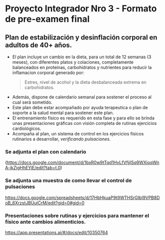 # Proyecto Integrador Nro 3 - Formato de pre-examen final

## Plan de estabilización y desinflación corporal en adultos de 40+ años.

* El plan incluye un cambio en la dieta, para un total de 12 semanas (3 meses), con diferentes platos y colaciones, completamente balanceados en proteínas, carbohidratos y nutrientes para reducir la inflamacion corporal generado por:
  > Estres, nivel de acohol y la dieta desbalanceada extrema en carbohidratos.
* Además, dispone de calendario semanal para sostener el proceso al cual será sometido.
* Este plan debe estar acompañado por ayuda terapeutica o plan de soporte a la salud mental para sostener este plan.
* El entrenamiento físico es requerido en esta fase y para ello se brinda unas presentaciones gráficas con visión completa de rutinas ejercicios cardiológicos.
* Acompaña al plan, un sistema de control en los ejercicios físicos rutinarios a desarrollar, _verificando pulsaciones_.

### Se adjunta el plan  con calendario
(https://docs.google.com/document/d/1bxR0w9tTqd1HvLfVfjjISq9WXioqWnA-ikZjgHhEYiE/edit?tab=t.0)

### Se adjunta una muestra de como llevar el control de pulsaciones
https://docs.google.com/spreadsheets/d/17HbHkuaP9t9WTHSrGlbI9VPB8DoB_6XrzstJBUulCrM/edit?gid=0#gid=0

### Presentaciones sobre rutinas y ejercicios para mantener el físico ante cambios alimenticios.
https://app.presentations.ai/#/docs/edit/10350764
